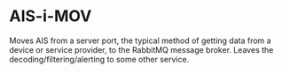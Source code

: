 # AIS-i-MOV

Moves AIS from a server port, the typical method of getting data from a device or service provider, to the RabbitMQ message broker. Leaves the decoding/filtering/alerting to some other service. 